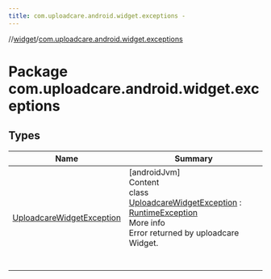 ```yaml
---
title: com.uploadcare.android.widget.exceptions -
---
```

//[widget](../index.md)/[com.uploadcare.android.widget.exceptions](index.md)



# Package com.uploadcare.android.widget.exceptions  


## Types  
  
|  Name|  Summary| 
|---|---|
| <a name="com.uploadcare.android.widget.exceptions/UploadcareWidgetException///PointingToDeclaration/"></a>[UploadcareWidgetException](-uploadcare-widget-exception/index.md)| <a name="com.uploadcare.android.widget.exceptions/UploadcareWidgetException///PointingToDeclaration/"></a>[androidJvm]  <br>Content  <br>class [UploadcareWidgetException](-uploadcare-widget-exception/index.md) : [RuntimeException](https://developer.android.com/reference/kotlin/java/lang/RuntimeException.html)  <br>More info  <br>Error returned by uploadcare Widget.  <br><br><br>

